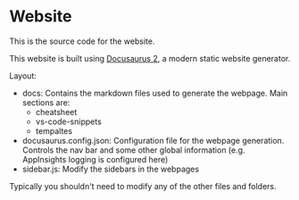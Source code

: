 # Website

This is the source code for the website.

This website is built using [Docusaurus 2](https://v2.docusaurus.io/), a modern static website generator.

Layout:

- docs: Contains the markdown files used to generate the webpage. Main sections are:
    - cheatsheet
    - vs-code-snippets
    - tempaltes
- docusaurus.config.json: Configuration file for the webpage generation. Controls the nav bar and some
other global information (e.g. AppInsights logging is configured here)
- sidebar.js: Modify the sidebars in the webpages

Typically you shouldn't need to modify any of the other files and folders.